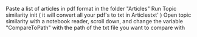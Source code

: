 Paste a list of articles in pdf format in the folder "Articles"
Run Topic similarity init ( it will convert all your pdf's to txt in Articlestxt' )
Open topic similarity with a notebook reader, scroll down, and change the variable "CompareToPath" with the path of the txt file you want to compare with

